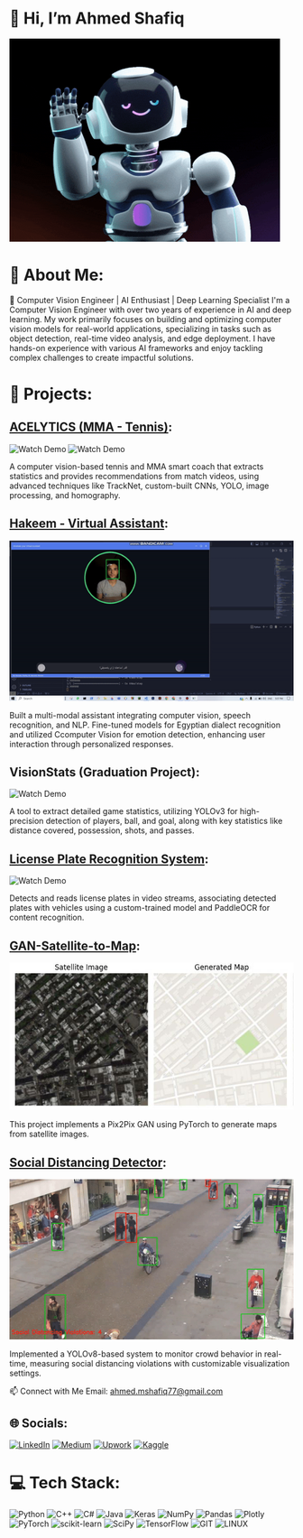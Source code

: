 # 👋 Hi, I’m Ahmed Shafiq
![Hi](assests/giphy.gif)
# 💫 About Me:

🎯 Computer Vision Engineer | AI Enthusiast | Deep Learning Specialist
I'm a Computer Vision Engineer with over two years of experience in AI and deep learning. My work primarily focuses on building and optimizing computer vision models for real-world applications, specializing in tasks such as object detection, real-time video analysis, and edge deployment. I have hands-on experience with various AI frameworks and enjoy tackling complex challenges to create impactful solutions.

# 📂 Projects:
## [ACELYTICS (MMA - Tennis)](https://mvp.acelytics.ai/):
![Watch Demo](assests/tennis.gif)
![Watch Demo](assests/MMA.gif)

A computer vision-based tennis and MMA smart coach that extracts statistics and provides recommendations from match videos, using advanced techniques like TrackNet, custom-built CNNs, YOLO, image processing, and homography.

## [Hakeem - Virtual Assistant](https://github.com/ahmedshafiq12/Egyptian-Arabic-Virtual-Assistant):
![Watch Demo](assests/gif4.gif)

Built a multi-modal assistant integrating computer vision, speech recognition, and NLP. Fine-tuned models for Egyptian dialect recognition and utilized Ccomputer Vision for emotion detection, enhancing user interaction through personalized responses.

## VisionStats (Graduation Project):
![Watch Demo](assests/gif1.gif)

A tool to extract detailed game statistics, utilizing YOLOv3 for high-precision detection of players, ball, and goal, along with key statistics like distance covered, possession, shots, and passes.

## [License Plate Recognition System](https://github.com/ahmedshafiq12/License-Plate-Recognition-System):
![Watch Demo](assests/gif2.gif)

Detects and reads license plates in video streams, associating detected plates with vehicles using a custom-trained model and PaddleOCR for content recognition.

## [GAN-Satellite-to-Map](https://github.com/ahmedshafiq12/GAN-Satellite-to-Map):
![Results](assests/image1.jpg)

This project implements a Pix2Pix GAN using PyTorch to generate maps from satellite images.

## [Social Distancing Detector](https://github.com/ahmedshafiq12/Social-Distancing-Detector):
![Watch Demo](assests/gif3.gif)

Implemented a YOLOv8-based system to monitor crowd behavior in real-time, measuring social distancing violations with customizable visualization settings.

📫 Connect with Me
Email: ahmed.mshafiq77@gmail.com

## 🌐 Socials:
[![LinkedIn](https://img.shields.io/badge/linkedin-%230077B5.svg?style=for-the-badge&logo=linkedin&logoColor=white)](https://www.linkedin.com/in/ahmedshafiq12/)
[![Medium](https://img.shields.io/badge/Medium-12100E?style=for-the-badge&logo=medium&logoColor=white)](https://medium.com/@theonlyshafiq/)
[![Upwork](https://img.shields.io/badge/UpWork-6FDA44?style=for-the-badge&logo=Upwork&logoColor=white)](https://www.upwork.com/freelancers/~017f8b0e9bdef08e22)
[![Kaggle](https://img.shields.io/badge/Kaggle-035a7d?style=for-the-badge&logo=kaggle&logoColor=white)](https://www.kaggle.com/ahmedshafiq12)

# 💻 Tech Stack:
![Python](https://img.shields.io/badge/python-3670A0?style=for-the-badge&logo=python&logoColor=ffdd54) ![C++](https://img.shields.io/badge/c++-%2300599C.svg?style=for-the-badge&logo=c%2B%2B&logoColor=white) ![C#](https://img.shields.io/badge/c%23-%23239120.svg?style=for-the-badge&logo=c-sharp&logoColor=white) ![Java](https://img.shields.io/badge/java-%23ED8B00.svg?style=for-the-badge&logo=java&logoColor=white) ![Keras](https://img.shields.io/badge/Keras-%23D00000.svg?style=for-the-badge&logo=Keras&logoColor=white) ![NumPy](https://img.shields.io/badge/numpy-%23013243.svg?style=for-the-badge&logo=numpy&logoColor=white) ![Pandas](https://img.shields.io/badge/pandas-%23150458.svg?style=for-the-badge&logo=pandas&logoColor=white) ![Plotly](https://img.shields.io/badge/Plotly-%233F4F75.svg?style=for-the-badge&logo=plotly&logoColor=white) ![PyTorch](https://img.shields.io/badge/PyTorch-%23EE4C2C.svg?style=for-the-badge&logo=PyTorch&logoColor=white) ![scikit-learn](https://img.shields.io/badge/scikit--learn-%23F7931E.svg?style=for-the-badge&logo=scikit-learn&logoColor=white) ![SciPy](https://img.shields.io/badge/SciPy-%230C55A5.svg?style=for-the-badge&logo=scipy&logoColor=%white) ![TensorFlow](https://img.shields.io/badge/TensorFlow-%23FF6F00.svg?style=for-the-badge&logo=TensorFlow&logoColor=white) ![GIT](https://img.shields.io/badge/Git-fc6d26?style=for-the-badge&logo=git&logoColor=white) ![LINUX](https://img.shields.io/badge/Linux-FCC624?style=for-the-badge&logo=linux&logoColor=black)
